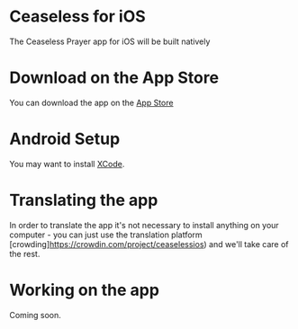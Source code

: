 # Ceaseless for iOS
The Ceaseless Prayer app for iOS will be built natively

# Download on the App Store

You can download the app on the [App Store](https://itunes.apple.com/us/app/ceaseless/id973610764?mt=8)

# Android Setup

You may want to install [XCode](https://developer.apple.com/tools/xcode/).

# Translating the app

In order to translate the app it's not necessary to install anything on your computer - you can just use the translation platform [crowding]https://crowdin.com/project/ceaselessios) and we'll take care of the rest.

# Working on the app

Coming soon.
